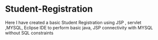 # Student-Registration
Here I have created a basic Student Registration using JSP , servlet ,MYSQL, Eclipse IDE to perform basic java, JSP connectivity with MYSQL without SQL constraints
